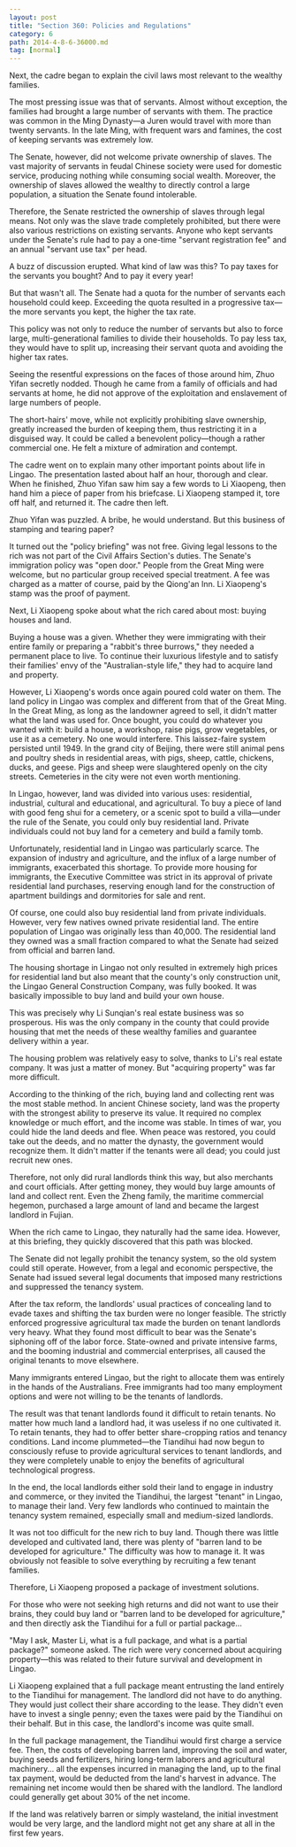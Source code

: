 ```yaml
---
layout: post
title: "Section 360: Policies and Regulations"
category: 6
path: 2014-4-8-6-36000.md
tag: [normal]
---
```


Next, the cadre began to explain the civil laws most relevant to the wealthy families.

The most pressing issue was that of servants. Almost without exception, the families had brought a large number of servants with them. The practice was common in the Ming Dynasty—a Juren would travel with more than twenty servants. In the late Ming, with frequent wars and famines, the cost of keeping servants was extremely low.

The Senate, however, did not welcome private ownership of slaves. The vast majority of servants in feudal Chinese society were used for domestic service, producing nothing while consuming social wealth. Moreover, the ownership of slaves allowed the wealthy to directly control a large population, a situation the Senate found intolerable.

Therefore, the Senate restricted the ownership of slaves through legal means. Not only was the slave trade completely prohibited, but there were also various restrictions on existing servants. Anyone who kept servants under the Senate's rule had to pay a one-time "servant registration fee" and an annual "servant use tax" per head.

A buzz of discussion erupted. What kind of law was this? To pay taxes for the servants you bought? And to pay it every year!

But that wasn't all. The Senate had a quota for the number of servants each household could keep. Exceeding the quota resulted in a progressive tax—the more servants you kept, the higher the tax rate.

This policy was not only to reduce the number of servants but also to force large, multi-generational families to divide their households. To pay less tax, they would have to split up, increasing their servant quota and avoiding the higher tax rates.

Seeing the resentful expressions on the faces of those around him, Zhuo Yifan secretly nodded. Though he came from a family of officials and had servants at home, he did not approve of the exploitation and enslavement of large numbers of people.

The short-hairs' move, while not explicitly prohibiting slave ownership, greatly increased the burden of keeping them, thus restricting it in a disguised way. It could be called a benevolent policy—though a rather commercial one. He felt a mixture of admiration and contempt.

The cadre went on to explain many other important points about life in Lingao. The presentation lasted about half an hour, thorough and clear. When he finished, Zhuo Yifan saw him say a few words to Li Xiaopeng, then hand him a piece of paper from his briefcase. Li Xiaopeng stamped it, tore off half, and returned it. The cadre then left.

Zhuo Yifan was puzzled. A bribe, he would understand. But this business of stamping and tearing paper?

It turned out the "policy briefing" was not free. Giving legal lessons to the rich was not part of the Civil Affairs Section's duties. The Senate's immigration policy was "open door." People from the Great Ming were welcome, but no particular group received special treatment. A fee was charged as a matter of course, paid by the Qiong'an Inn. Li Xiaopeng's stamp was the proof of payment.

Next, Li Xiaopeng spoke about what the rich cared about most: buying houses and land.

Buying a house was a given. Whether they were immigrating with their entire family or preparing a "rabbit's three burrows," they needed a permanent place to live. To continue their luxurious lifestyle and to satisfy their families' envy of the "Australian-style life," they had to acquire land and property.

However, Li Xiaopeng's words once again poured cold water on them. The land policy in Lingao was complex and different from that of the Great Ming. In the Great Ming, as long as the landowner agreed to sell, it didn't matter what the land was used for. Once bought, you could do whatever you wanted with it: build a house, a workshop, raise pigs, grow vegetables, or use it as a cemetery. No one would interfere. This laissez-faire system persisted until 1949. In the grand city of Beijing, there were still animal pens and poultry sheds in residential areas, with pigs, sheep, cattle, chickens, ducks, and geese. Pigs and sheep were slaughtered openly on the city streets. Cemeteries in the city were not even worth mentioning.

In Lingao, however, land was divided into various uses: residential, industrial, cultural and educational, and agricultural. To buy a piece of land with good feng shui for a cemetery, or a scenic spot to build a villa—under the rule of the Senate, you could only buy residential land. Private individuals could not buy land for a cemetery and build a family tomb.

Unfortunately, residential land in Lingao was particularly scarce. The expansion of industry and agriculture, and the influx of a large number of immigrants, exacerbated this shortage. To provide more housing for immigrants, the Executive Committee was strict in its approval of private residential land purchases, reserving enough land for the construction of apartment buildings and dormitories for sale and rent.

Of course, one could also buy residential land from private individuals. However, very few natives owned private residential land. The entire population of Lingao was originally less than 40,000. The residential land they owned was a small fraction compared to what the Senate had seized from official and barren land.

The housing shortage in Lingao not only resulted in extremely high prices for residential land but also meant that the county's only construction unit, the Lingao General Construction Company, was fully booked. It was basically impossible to buy land and build your own house.

This was precisely why Li Sunqian's real estate business was so prosperous. His was the only company in the county that could provide housing that met the needs of these wealthy families and guarantee delivery within a year.

The housing problem was relatively easy to solve, thanks to Li's real estate company. It was just a matter of money. But "acquiring property" was far more difficult.

According to the thinking of the rich, buying land and collecting rent was the most stable method. In ancient Chinese society, land was the property with the strongest ability to preserve its value. It required no complex knowledge or much effort, and the income was stable. In times of war, you could hide the land deeds and flee. When peace was restored, you could take out the deeds, and no matter the dynasty, the government would recognize them. It didn't matter if the tenants were all dead; you could just recruit new ones.

Therefore, not only did rural landlords think this way, but also merchants and court officials. After getting money, they would buy large amounts of land and collect rent. Even the Zheng family, the maritime commercial hegemon, purchased a large amount of land and became the largest landlord in Fujian.

When the rich came to Lingao, they naturally had the same idea. However, at this briefing, they quickly discovered that this path was blocked.

The Senate did not legally prohibit the tenancy system, so the old system could still operate. However, from a legal and economic perspective, the Senate had issued several legal documents that imposed many restrictions and suppressed the tenancy system.

After the tax reform, the landlords' usual practices of concealing land to evade taxes and shifting the tax burden were no longer feasible. The strictly enforced progressive agricultural tax made the burden on tenant landlords very heavy. What they found most difficult to bear was the Senate's siphoning off of the labor force. State-owned and private intensive farms, and the booming industrial and commercial enterprises, all caused the original tenants to move elsewhere.

Many immigrants entered Lingao, but the right to allocate them was entirely in the hands of the Australians. Free immigrants had too many employment options and were not willing to be the tenants of landlords.

The result was that tenant landlords found it difficult to retain tenants. No matter how much land a landlord had, it was useless if no one cultivated it. To retain tenants, they had to offer better share-cropping ratios and tenancy conditions. Land income plummeted—the Tiandihui had now begun to consciously refuse to provide agricultural services to tenant landlords, and they were completely unable to enjoy the benefits of agricultural technological progress.

In the end, the local landlords either sold their land to engage in industry and commerce, or they invited the Tiandihui, the largest "tenant" in Lingao, to manage their land. Very few landlords who continued to maintain the tenancy system remained, especially small and medium-sized landlords.

It was not too difficult for the new rich to buy land. Though there was little developed and cultivated land, there was plenty of "barren land to be developed for agriculture." The difficulty was how to manage it. It was obviously not feasible to solve everything by recruiting a few tenant families.

Therefore, Li Xiaopeng proposed a package of investment solutions.

For those who were not seeking high returns and did not want to use their brains, they could buy land or "barren land to be developed for agriculture," and then directly ask the Tiandihui for a full or partial package...

"May I ask, Master Li, what is a full package, and what is a partial package?" someone asked. The rich were very concerned about acquiring property—this was related to their future survival and development in Lingao.

Li Xiaopeng explained that a full package meant entrusting the land entirely to the Tiandihui for management. The landlord did not have to do anything. They would just collect their share according to the lease. They didn't even have to invest a single penny; even the taxes were paid by the Tiandihui on their behalf. But in this case, the landlord's income was quite small.

In the full package management, the Tiandihui would first charge a service fee. Then, the costs of developing barren land, improving the soil and water, buying seeds and fertilizers, hiring long-term laborers and agricultural machinery... all the expenses incurred in managing the land, up to the final tax payment, would be deducted from the land's harvest in advance. The remaining net income would then be shared with the landlord. The landlord could generally get about 30% of the net income.

If the land was relatively barren or simply wasteland, the initial investment would be very large, and the landlord might not get any share at all in the first few years.
